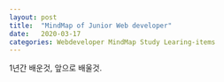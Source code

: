 ```yaml
---
layout: post
title:  "MindMap of Junior Web developer"
date:   2020-03-17
categories: Webdeveloper MindMap Study Learing-items
---
```

1년간 배운것, 앞으로 배울것. <br>

